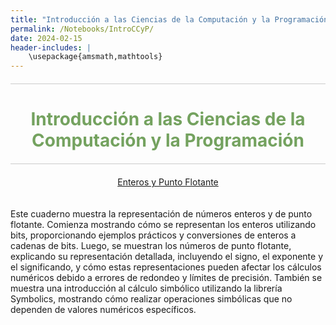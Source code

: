 ```yaml
---
title: "Introducción a las Ciencias de la Computación y la Programación"
permalink: /Notebooks/IntroCCyP/
date: 2024-02-15
header-includes: |
    \usepackage{amsmath,mathtools}
---
```


<script
  src="https://cdn.mathjax.org/mathjax/latest/MathJax.js?config=TeX-AMS-MML_HTMLorMML"
  type="text/javascript">
</script>

<html>
<head>
    <style>
        /* Estilos para centrar y cambiar el color del texto */
        h1 {
            text-align: center; /* Centra el texto horizontalmente */
            color: rgba(72, 133, 45, 0.76); /* Cambia el color del texto a verde */
        }
    </style>
</head>
<body>

<style>

    .container {
      max-width: 800px;
      margin: 20px auto;
      overflow: hidden;
    }

    .person {
      display: flex;
      margin-bottom: 20px;
      justify-content: space-between;
      align-items: center;
      flex-wrap: wrap;
    }

    .person img {
      max-width: 200px;
      max-height: 200px;
      border-radius: 50%;
      margin-right: 20px;
      margin-left: 20px;
    }

    .person .info {
      flex: 1;
      text-align: left;
    }

    .person:nth-child(even) {
      flex-direction: row-reverse;
    }

    h2 {
      text-align: center;
      color: #333;
    }

    hr {
            border: none; /* Elimina el borde */
            height: 1px; /* Altura de la línea */
            background-color: #CCCCCC; /* Color de la línea */
            margin: 20px 0; /* Margen superior e inferior */
        }
  </style>

<hr>

<h1>Introducción a las Ciencias de la Computación y la Programación</h1>

<hr>

</body>
</html>

<div class="button-container">
  <a href="https://labmatecc.github.io/Notebooks/IntroCCyP/EnterosYFlotante/" class="button">Enteros y Punto Flotante</a>
</div>

  <div class="container">
    <div class="person">
      <div class="info">
        <p>Este cuaderno muestra la representación de números enteros y de punto flotante. Comienza mostrando cómo se representan los enteros utilizando bits, proporcionando ejemplos prácticos y conversiones de enteros a cadenas de bits. Luego, se muestran los números de punto flotante, explicando su representación detallada, incluyendo el signo, el exponente y el significando, y cómo estas representaciones pueden afectar los cálculos numéricos debido a errores de redondeo y límites de precisión. También se muestra una introducción al cálculo simbólico utilizando la librería Symbolics, mostrando cómo realizar operaciones simbólicas que no dependen de valores numéricos específicos. </p>
      </div>
    </div>
  </div>

  <html>
<head>
    <style>
        .button-container {
            text-align: center; /* Centra el contenido horizontalmente */
        }

        .button {
            display: inline-block;
            padding: 10px 20px;
            border-radius: 20px; /* Esto hace que el botón tenga forma de pastilla */
            background-color: rgba(72, 133, 45, 0.76); /* Cambia el color del botón a verde */
            color: white; /* Cambia el color del texto a blanco */
            text-decoration: none; /* Elimina el subrayado predeterminado en los enlaces */
            font-size: 16px; /* Cambia el tamaño del texto */
            font-weight: bold; /* Hace que el texto sea más audaz */
            border: none; /* Elimina el borde del botón */
        }
    </style>
</head>
<body>

<hr>

<div class="button-container">
  <a href="https://labmatecc.github.io/Notebooks/IntroCCyP/ModelacionMatematica/" class="button">Introducción a la modelación matemática</a>
</div>

  <div class="container">
    <div class="person">
      <div class="info">
        <p>El cuaderno muestra una introducción a la modelación matemática. Se centra en el problema de estimar la cantidad de jugo en una naranja mediante un enfoque matemático. Se presenta un modelo matemático básico asumiendo la forma esférica de la naranja y propone un método numérico para estimar la cantidad de jugo. También se discute la implementación del método numérico y la importancia de determinar y validar los parámetros del modelo, así como de considerar y cuantificar los diferentes errores introducidos en el proceso de modelación. </p>
      </div>
    </div>
  </div>

<hr>

<div class="button-container">
  <a href="https://labmatecc.github.io/Notebooks/IntroCCyP/AjusteDeCurvas/" class="button">Ajuste de curvas</a>
</div>

<div class="container">
    <div class="person">
      <div class="info">
        <p>El cuaderno aborda el ajuste de curvas y datos, explorando métodos para encontrar modelos que describan con precisión el comportamiento de datos observados, centrándose en el crecimiento de tumores en ratones. Se discuten varios enfoques, como el ajuste lineal, polinómico cúbico, redes neuronales artificiales y ecuaciones diferenciales, específicamente el modelo de Von Bertalanffy. El ajuste de curvas busca establecer relaciones entre variables optimizando los parámetros del modelo para minimizar el desajuste entre datos observados y generados, utilizando la técnica de mínimos cuadrados basada en la norma euclidiana. </p>
      </div>
    </div>
  </div>

<hr>

<div class="button-container">
  <a href="https://labmatecc.github.io/Notebooks/IntroCCyP/EcuacionesNoLineales/" class="button">Ecuaciones No Lineales</a>
</div>

<div class="container">
    <div class="person">
      <div class="info">
        <p>El cuaderno trata sobre métodos numéricos para encontrar las raíces de una función real \( f: \mathbb{R} \to \mathbb{R} \). Se exploran varios métodos, incluyendo el de bisección, el de Newton y el método del punto fijo. El método de bisección se basa en la propiedad de cambio de signo de la función en un intervalo y se implementa para encontrar raíces de funciones continuas. El método de Newton utiliza la derivada para iterar hacia una raíz, y el método de punto fijo busca un valor \( x^* \) tal que \( F(x^*) = x^* \). El cuaderno también presenta implementaciones y ejemplos prácticos usando la función \( \exp(x) - \sin(x) \) para ilustrar cada método. </p>
      </div>
    </div>
  </div>

<hr>

<div class="button-container">
  <a href="https://labmatecc.github.io/PaginaEnConstruccion/" class="button">Introducción a la criptografía</a>
</div>

<div class="container">
    <div class="person">
      <div class="info">
        <p>El cuaderno está en construcción. </p>
      </div>
    </div>
  </div>

<hr>

<div class="button-container">
  <a href="https://labmatecc.github.io/PaginaEnConstruccion/" class="button">Introducción a los grafos</a>
</div>

<div class="container">
    <div class="person">
      <div class="info">
        <p>El cuaderno está en construcción. </p>
      </div>
    </div>
  </div>

<hr>

<div class="button-container">
  <a href="https://labmatecc.github.io/PaginaEnConstruccion/" class="button">Introducción a la optimización</a>
</div>

<div class="container">
    <div class="person">
      <div class="info">
        <p>El cuaderno está en construcción. </p>
      </div>
    </div>
  </div>

<hr>